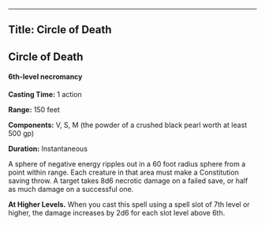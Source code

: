 -------------------------
Title: Circle of Death
-------------------------

## Circle of Death

#### 6th-level necromancy


**Casting Time:** 1 action

**Range:** 150 feet

**Components:** V, S, M (the powder of a crushed black pearl
worth at least 500 gp)

**Duration:** Instantaneous


A sphere of negative energy ripples out in a 60 foot  radius
sphere from a point within range. Each creature in that area must make a
Constitution saving throw. A target takes 8d6 necrotic damage on a
failed save, or half as much damage on a successful one.

**At Higher Levels.** When you cast this spell using a spell
slot of 7th level or higher, the damage increases by 2d6 for each slot
level above 6th.


